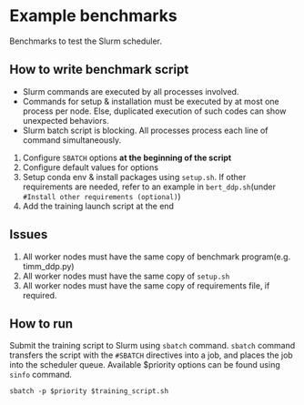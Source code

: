 # Example benchmarks

Benchmarks to test the Slurm scheduler.

## How to write benchmark script

- Slurm commands are executed by all processes involved. 
- Commands for setup & installation must be executed by at most one process per node. Else, duplicated execution of such codes can show unexpected behaviors.
- Slurm batch script is blocking. All processes process each line of command simultaneously.

1. Configure `SBATCH` options **at the beginning of the script**
2. Configure default values for options
3. Setup conda env & install packages using `setup.sh`. If other requirements are needed, refer to an example in `bert_ddp.sh`(under `#Install other requirements (optional)`)
4. Add the training launch script at the end

## Issues
1. All worker nodes must have the same copy of benchmark program(e.g. timm_ddp.py)
2. All worker nodes must have the same copy of `setup.sh`
3. All worker nodes must have the same copy of requirements file, if required.

## How to run
Submit the training script to Slurm using `sbatch` command. `sbatch` command transfers the script with the `#SBATCH` directives into a job, and places the job into the scheduler queue. Available $priority options can be found using `sinfo` command.
```
sbatch -p $priority $training_script.sh
```